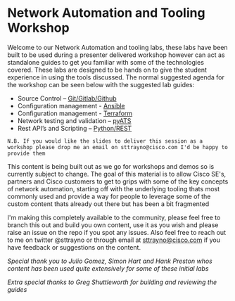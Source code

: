 # Network Automation and Tooling Workshop

Welcome to our Network Automation and tooling labs, these labs have been built to be used during a presenter delivered workshop however can act as standalone guides to get you familiar with some of the technologies covered. These labs are designed to be hands on to give the student experience in using the tools discussed. The normal suggested agenda for the workshop can be seen below with the suggested lab guides:

- Source Control – [Git/Gitlab/Github](https://github.com/GShuttleworth/Introduction-to-Source-Control)
- Configuration management - [Ansible](https://github.com/sttrayno/Ansible-Lab-Guide)
- Configuration management - [Terraform](https://github.com/sttrayno/Terraform-Lab-Guide)
- Network testing and validation – [pyATS](https://github.com/sttrayno/pyATS-Lab-Guide)
- Rest API’s and Scripting – [Python/REST](https://github.com/GShuttleworth/REST-API-Lab-Guide)

`N.B. If you would like the slides to deliver this session as a workshop please drop me an email on sttrayno@cisco.com I'd be happy to provide them`

This content is being built out as we go for workshops and demos so is currently subject to change. The goal of this material is to allow Cisco SE's, partners and Cisco customers to get to grips with some of the key concepts of network automation, starting off with the underlying tooling thats most commonly used and provide a way for people to leverage some of the custom content thats already out there but has been a bit fragmented

I'm making this completely available to the community, please feel free to branch this out and build you own content, use it as you wish and please raise an issue on the repo if you spot any issues. Also feel free to reach out to me on twitter @sttrayno or through email at sttrayno@cisco.com if you have feedback or suggestions on the content.

*Special thank you to Julio Gomez, Simon Hart and Hank Preston whos content has been used quite extensively for some of these initial labs*

*Extra special thanks to Greg Shuttleworth for building and reviewing the guides*
